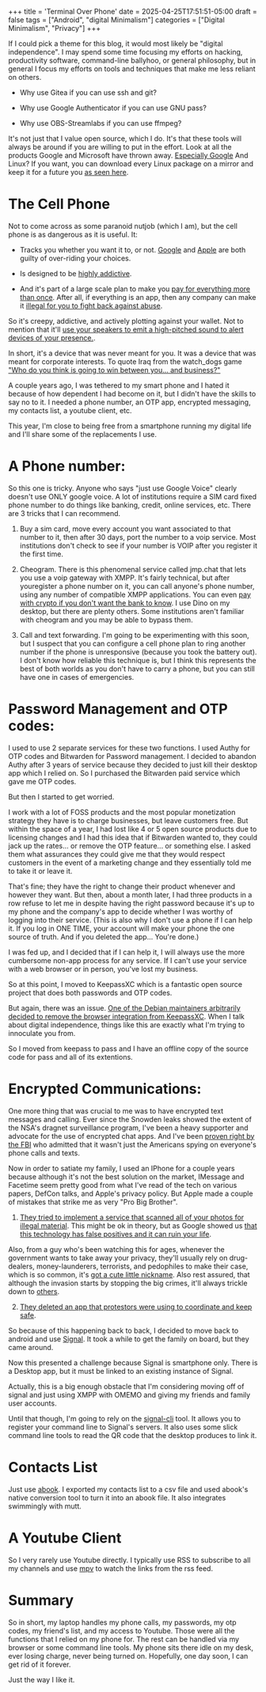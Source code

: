 +++
title = 'Terminal Over Phone'
date = 2025-04-25T17:51:51-05:00
draft = false
tags = ["Android", "digital Minimalism"]
categories = ["Digital Minimalism", "Privacy"]
+++

If I could pick a theme for this blog, it would most likely be "digital independence". I may spend some time focusing my efforts on hacking, productivity software, command-line ballyhoo, or general philosophy, but in general I focus my efforts on tools and techniques that make me less reliant on others.

- Why use Gitea if you can use ssh and git?

- Why use Google Authenticator if you can use GNU pass?

- Why use OBS-Streamlabs if you can use ffmpeg?

It's not just that I value open source, which I do. It's that these tools will always be around if you are willing to put in the effort. Look at all the products Google and Microsoft have thrown away. [Especially Google](https://killedbygoogle.com/) And Linux? If you want, you can download every Linux package on a mirror and keep it for a future you [as seen here](https://computingforgeeks.com/creating-ubuntu-mirrors-using-apt-mirror/).

# The Cell Phone

Not to come across as some paranoid nutjob (which I am), but the cell phone is as dangerous as it is useful. It:

- Tracks you whether you want it to, or not. [Google](https://apnews.com/article/828aefab64d4411bac257a07c1af0ecb) and [Apple](https://gizmodo.com/apple-iphone-analytics-tracking-even-when-off-app-store-1849757558) are both guilty of over-riding your choices.

- Is designed to be [highly addictive](https://www.npr.org/sections/alltechconsidered/2017/03/13/519977607/irresistible-by-design-its-no-accident-you-cant-stop-looking-at-the-screen).

- And it's part of a large scale plan to make you [pay for everything more than once](https://www.theverge.com/2022/7/13/23206999/car-subscription-nightmare-heated-seats-remote-start). After all, if everything is an app, then any company can make it [illegal for you to fight back against abuse](https://www.eff.org/deeplinks/2019/06/felony-contempt-business-model-lexmarks-anti-competitive-legacy).

So it's creepy, addictive, and actively plotting against your wallet. Not to mention that it'll [use your speakers to emit a high-pitched sound to alert devices of your presence.](https://www.wired.com/2016/11/block-ultrasonic-signals-didnt-know-tracking/).

In short, it's a device that was never meant for you. It was a device that was meant for corporate interests. To quote Iraq from the watch_dogs game ["Who do you think is going to win between you... and business?"](https://youtu.be/02IK1LNF2o8?si=rQZqpWxKTR9Far7f&t=44)

A couple years ago, I was tethered to my smart phone and I hated it because of how dependent I had become on it, but I didn't have the skills to say no to it. I needed a phone number, an OTP app, encrypted messaging, my contacts list, a youtube client, etc.

This year, I'm close to being free from a smartphone running my digital life and I'll share some of the replacements I use.

# A Phone number:

So this one is tricky. Anyone who says "just use Google Voice" clearly doesn't use ONLY google voice. A lot of institutions require a SIM card fixed phone number to do things like banking, credit, online services, etc. There are 3 tricks that I can recommend.

1. Buy a sim card, move every account you want associated to that number to it, then after 30 days, port the number to a voip service. Most institutions don't check to see if your number is VOIP after you register it the first time.

2. Cheogram. There is this phenomenal service called jmp.chat that lets you use a voip gateway with XMPP. It's fairly technical, but after youregister a phone number on it, you can call anyone's phone number, using any number of compatible XMPP applications. You can even [pay with crypto if you don't want the bank to know](https://kb.above.im/jmp-chat/). I use Dino on my desktop, but there are plenty others. Some institutions aren't familiar with cheogram and you may be able to bypass them.

3. Call and text forwarding. I'm going to be experimenting with this soon, but I suspect that you can configure a cell phone plan to ring another number if the phone is unresponsive (because you took the battery out). I don't know how reliable this technique is, but I think this represents the best of both worlds as you don't have to carry a phone, but you can still have one in cases of emergencies.

# Password Management and OTP codes:

I used to use 2 separate services for these two functions. I used Authy for OTP codes and Bitwarden for Password management. I decided to abandon Authy after 3 years of service because they decided to just kill their desktop app which I relied on. So I purchased the Bitwarden paid service which gave me OTP codes.

But then I started to get worried.

I work with a lot of FOSS products and the most popular monetization strategy they have is to charge businesses, but leave customers free. But within the space of a year, I had lost like 4 or 5 open source products due to licensing changes and I had this idea that if Bitwarden wanted to, they could jack up the rates... or remove the OTP feature... or something else. I asked them what assurances they could give me that they would respect customers in the event of a marketing change and they essentially told me to take it or leave it. 

That's fine; they have the right to change their product whenever and however they want. But then, about a month later, I had three products in a row refuse to let me in despite having the right password because it's up to my phone and the company's app to decide whether I was worthy of logging into their service. (This is also why I don't use a phone if I can help it. If you log in ONE TIME, your account will make your phone the one source of truth. And if you deleted the app... You're done.)

I was fed up, and I decided that if I can help it, I will always use the more cumbersome non-app process for any service. If I can't use your service with a web browser or in person, you've lost my business.

So at this point, I moved to KeepassXC which is a fantastic open source project that does both passwords and OTP codes.

But again, there was an issue. [One of the Debian maintainers arbitrarily decided to remove the browser integration from KeepassXC](https://www.theregister.com/2024/05/22/apt_gains_keepassxc_loses/). When I talk about digital independence, things like this are exactly what I'm trying to innoculate you from.

So I moved from keepass to pass and I have an offline copy of the source code for pass and all of its extentions. 

# Encrypted Communications:

One more thing that was crucial to me was to have encrypted text messages and calling. Ever since the Snowden leaks showed the extent of the NSA's dragnet surveillance program, I've been a heavy supporter and advocate for the use of encrypted chat apps. And I've been [proven right by the FBI](https://www.npr.org/2024/12/17/nx-s1-5223490/text-messaging-security-fbi-chinese-hackers-security-encryption) who admitted that it wasn't just the Americans spying on everyone's phone calls and texts.

Now in order to satiate my family, I used an IPhone for a couple years because although it's not the best solution on the market, IMessage and Facetime seem pretty good from what I've read of the tech on various papers, DefCon talks, and Apple's privacy policy. But Apple made a couple of mistakes that strike me as very "Pro Big Brother".

1. [They tried to implement a service that scanned all of your photos for illegal material](https://www.wired.com/story/apple-csam-detection-icloud-photos-encryption-privacy/). This might be ok in theory, but as Google showed us [that this technology has false positives and it can ruin your life](https://www.newser.com/story/324535/dads-took-medical-pictures-of-their-sons-lost-their-google-accounts-forever.html). 

Also, from a guy who's been watching this for ages, whenever the government wants to take away your privacy, they'll usually rely on drug-dealers, money-launderers, terrorists, and pedophiles to make their case, which is so common, it's [got a cute little nickname](https://en.wikipedia.org/wiki/Four_Horsemen_of_the_Infocalypse). Also rest assured, that although the invasion starts by stopping the big crimes, it'll always trickle down to [others](https://www.vice.com/en/article/period-tracking-apps-privacy-data/).

2. [They deleted an app that protestors were using to coordinate and keep safe](https://www.vox.com/recode/2019/10/23/20927577/apple-hong-kong-protest-app-democracy).

So because of this happening back to back, I decided to move back to android and use [Signal](https://signal.org/download/). It took a while to get the family on board, but they came around. 

Now this presented a challenge because Signal is smartphone only. There is a Desktop app, but it must be linked to an existing instance of Signal. 

Actually, this is a big enough obstacle that I'm considering moving off of signal and just using XMPP with OMEMO and giving my friends and family user accounts.

Until that though, I'm going to rely on the [signal-cli](https://github.com/AsamK/signal-cli) tool. It allows you to register your command line to Signal's servers. It also uses some slick command line tools to read the QR code that the desktop produces to link it.

# Contacts List

Just use [abook](https://github.com/hhirsch/abook). I exported my contacts list to a csv file and used abook's native conversion tool to turn it into an abook file. It also integrates swimmingly with mutt.

# A Youtube Client

So I very rarely use Youtube directly. I typically use RSS to subscribe to all my channels and use [mpv](https://www.linuxfordevices.com/tutorials/linux/watch-youtube-videos-on-mpv-player) to watch the links from the rss feed.

# Summary

So in short, my laptop handles my phone calls, my passwords, my otp codes, my friend's list, and my access to Youtube. Those were all the functions that I relied on my phone for. The rest can be handled via my browser or some command line tools. My phone sits there idle on my desk, ever losing charge, never being turned on. Hopefully, one day soon, I can get rid of it forever.

Just the way I like it.
